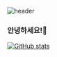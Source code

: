 ![header](https://capsule-render.vercel.app/api?type=wave&color=auto&height=300&section=header&text=SFKL&fontSize=90)

### 안녕하세요!👋

[![GitHub stats](https://github-readme-stats.vercel.app/api?username=SFKL)](https://github.com/Rluket/SFKL-readme-stats)

<!--
**Rluket/Rluket** is a ✨ _special_ ✨ repository because its `README.md` (this file) appears on your GitHub profile.

Here are some ideas to get you started:

- 🔭 I’m currently working on ...
- 🌱 I’m currently learning ...
- 👯 I’m looking to collaborate on ...
- 🤔 I’m looking for help with ...
- 💬 Ask me about ...
- 📫 How to reach me: ...
- 😄 Pronouns: ...
- ⚡ Fun fact: ...
-->
